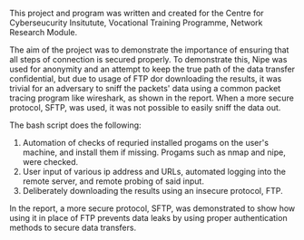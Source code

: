 This project and program was written and created for the Centre for Cyberseucurity Insitutute, Vocational Training Programme, Network Research Module.

The aim of the project was to demonstrate the importance of ensuring that all steps of connection is secured properly. To demonstrate this, Nipe was used for anonymity and an attempt to keep the true path of the data transfer confidential, but due to usage of FTP dor downloading the results, it was trivial for an adversary to sniff the packets' data using a common packet tracing program like wireshark, as shown in the report. When a more secure protocol, SFTP, was used, it was not possible to easily sniff the data out. 

The bash script does the following:
1. Automation of checks of requried installed progams on the user's machine, and install them if missing. Progams such as nmap and nipe, were checked.
2. User input of various ip address and URLs, automated logging into the remote server, and remote probing of said input.
3. Deliberately downloading the results using an insecure protocol, FTP.

In the report, a more secure protocol, SFTP, was demonstrated to show how using it in place of FTP prevents data leaks by using proper authentication methods to secure data transfers.
